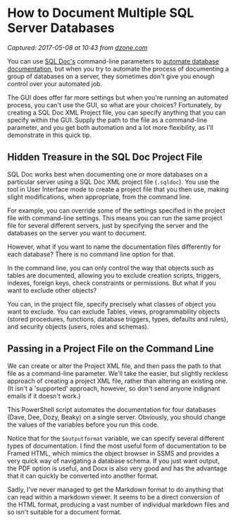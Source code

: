 # How to Document Multiple SQL Server Databases

_Captured: 2017-05-08 at 10:43 from [dzone.com](https://dzone.com/articles/how-to-document-multiple-sql-server-databases?edition=298008&utm_source=Daily%20Digest&utm_medium=email&utm_campaign=dd%202017-05-07)_

You can use [SQL Doc's](http://www.red-gate.com/products/sql-development/sql-doc/) command-line parameters to [automate database documentation](http://www.red-gate.com/blog/getting-started-with-sql-doc-and-powershell), but when you try to automate the process of documenting a group of databases on a server, they sometimes don't give you enough control over your automated job.

The GUI does offer far more settings but when you're running an automated process, you can't use the GUI, so what are your choices? Fortunately, by creating a SQL Doc XML Project file, you can specify anything that you can specify within the GUI. Supply the path to the file as a command-line parameter, and you get both automation and a lot more flexibility, as I'll demonstrate in this quick tip.

## Hidden Treasure in the SQL Doc Project File

SQL Doc works best when documenting one or more databases on a particular server using a SQL Doc XML project file (`.sqldoc`). You use the tool in User Interface mode to create a project file that you then use, making slight modifications, when appropriate, from the command line.

For example, you can override some of the settings specified in the project file with command-line settings. This means you can run the same project file for several different servers, just by specifying the server and the databases on the server you want to document.

However, what if you want to name the documentation files differently for each database? There is no command line option for that.

In the command line, you can only control the way that objects such as tables are documented, allowing you to exclude creation scripts, triggers, indexes, foreign keys, check constraints or permissions. But what if you want to exclude other objects?

You can, in the project file, specify precisely what classes of object you want to exclude. You can exclude Tables, views, programmability objects (stored procedures, functions, database triggers, types, defaults and rules), and security objects (users, roles and schemas).

## Passing in a Project File on the Command Line

We can create or alter the Project XML file, and then pass the path to that file as a command-line parameter. We'll take the easier, but slightly reckless approach of creating a project XML file, rather than altering an existing one. (It isn't a 'supported' approach, however, so don't send anyone indignant emails if it doesn't work.)

This PowerShell script automates the documentation for four databases (Dave, Dee, Dozy, Beaky) on a single server. Obviously, you should change the values of the variables before you run this code.

Notice that for the `$outputformat` variable, we can specify several different types of documentation. I find the most useful form of documentation to be Framed HTML, which mimics the object browser in SSMS and provides a very quick way of navigating a database schema. If you just want output, the PDF option is useful, and Docx is also very good and has the advantage that it can quickly be converted into another format.

Sadly, I've never managed to get the Markdown format to do anything that can read within a markdown viewer. It seems to be a direct conversion of the HTML format, producing a vast number of individual markdown files and so isn't suitable for a document format.
